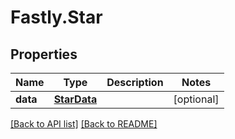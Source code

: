 # Fastly.Star

## Properties

Name | Type | Description | Notes
------------ | ------------- | ------------- | -------------
**data** | [**StarData**](StarData.md) |  | [optional] 


[[Back to API list]](../../README.md#endpoints) [[Back to README]](../../README.md)
